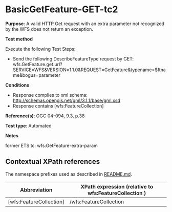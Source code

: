 # BasicGetFeature-GET-tc2

**Purpose**: A valid HTTP Get request with an extra parameter not recognized by the WFS does not return an exception.

**Test method**

Execute the following Test Steps:

* Send the following DescribeFeatureType request by GET: wfs.GetFeature.get.url?SERVICE=WFS&VERSION=1.1.0&REQUEST=GetFeature&typename=$ftname&bogus=parameter

**Conditions**

* Response complies to xml schema: http://schemas.opengis.net/gml/3.1.1/base/gml.xsd
* Response contains [wfs:FeatureCollection]


**Reference(s)**: OGC 04-094, 9.3, p.38 

**Test type**: Automated

**Notes**

former ETS tc: wfs:GetFeature-extra-param


## Contextual XPath references

The namespace prefixes used as described in [README.md](./README.md#namespaces).

Abbreviation                                   |  XPath expression (relative to wfs:FeatureCollection )
-----------------------------------------------| -------------------------------------------------------------------------
 [wfs:FeatureCollection] | /wfs:FeatureCollection

